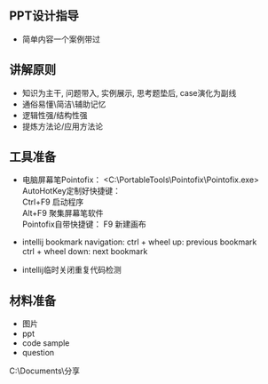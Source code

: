 
## PPT设计指导
* 简单内容一个案例带过

## 讲解原则
- 知识为主干, 问题带入, 实例展示, 思考题垫后, case演化为副线
- 通俗易懂\简洁\辅助记忆
- 逻辑性强/结构性强
- 提炼方法论/应用方法论

## 工具准备
* 电脑屏幕笔Pointofix： <C:\PortableTools\Pointofix\Pointofix.exe>  
  AutoHotKey定制好快捷键：  
    Ctrl+F9 启动程序  
    Alt+F9 聚集屏幕笔软件  
  Pointofix自带快捷键： 
    F9 新建画布
* intellij bookmark navigation:
ctrl + wheel up: previous bookmark  
ctrl + wheel down: next bookmark

* intellij临时关闭重复代码检测

## 材料准备
- 图片
- ppt
- code sample
- question

C:\Documents\分享



